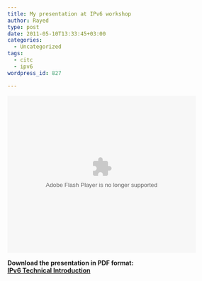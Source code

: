 ```yaml
---
title: My presentation at IPv6 workshop
author: Rayed
type: post
date: 2011-05-10T13:33:45+03:00
categories:
  - Uncategorized
tags:
  - citc
  - ipv6
wordpress_id: 827

---
```

<div style="width:425px" id="__ss_7907516"><object id="__sse7907516" width="425" height="355"><param name="movie" value="http://static.slidesharecdn.com/swf/ssplayer2.swf?doc=wirefilteripv6technicalintroduction-110510052524-phpapp02&#038;stripped_title=ipv6-technical-introduction&#038;userName=rayedalrashed" /><param name="allowFullScreen" value="true"/><param name="allowScriptAccess" value="always"/><embed name="__sse7907516" src="http://static.slidesharecdn.com/swf/ssplayer2.swf?doc=wirefilteripv6technicalintroduction-110510052524-phpapp02&#038;stripped_title=ipv6-technical-introduction&#038;userName=rayedalrashed" type="application/x-shockwave-flash" allowscriptaccess="always" allowfullscreen="true" width="425" height="355"></embed></object></div>
<p><strong>Download the presentation in PDF format:<br />
<a href='http://rayed.com/wordpress/wp-content/uploads/2011/05/Wirefilter-IPv6-Technical-Introduction.pdf'>IPv6 Technical Introduction</a><br />
</strong></p>
